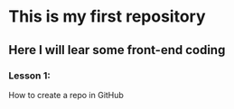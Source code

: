 # This is my first repository
## Here I will lear some front-end coding
### Lesson 1:
 How to create a repo in GitHub
